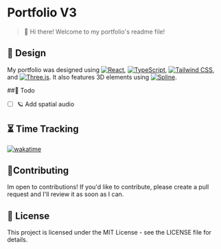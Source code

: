 # Portfolio V3
>👋 Hi there! Welcome to my portfolio's readme file!

## 🎨 Design

My portfolio was designed using [![React](https://img.shields.io/badge/-React-61dafb?logo=react&logoColor=white&style=flat)](https://reactjs.org/), [![TypeScript](https://img.shields.io/badge/-TypeScript-007acc?logo=typescript&logoColor=white&style=flat)](https://www.typescriptlang.org/), [![Tailwind CSS](https://img.shields.io/badge/-Tailwind_CSS-38B2AC?logo=tailwind-css&logoColor=white&style=flat)](https://tailwindcss.com/), and [![Three.js](https://img.shields.io/badge/-Three.js-black?logo=three.js&logoColor=white&style=flat)](https://threejs.org/). It also features 3D elements using [![Spline](https://img.shields.io/badge/-Spline-FF5C8D?logo=spline&logoColor=white&style=flat)](https://spline.design/).


##🚀 Todo

- [ ] 🪐 Add spatial audio 

## ⏳ Time Tracking

[![wakatime](https://wakatime.com/badge/user/ee872f10-6167-41c6-8aad-e80d7519df4c/project/d6a7f038-caa9-4919-b1c6-d3fea1b31e08.svg)](https://wakatime.com/badge/user/ee872f10-6167-41c6-8aad-e80d7519df4c/project/d6a7f038-caa9-4919-b1c6-d3fea1b31e08)

## 🤝Contributing

Im open to contributions! If you'd like to contribute, please create a pull request and I'll review it as soon as I can.

## 📝 License
This project is licensed under the MIT License - see the LICENSE file for details.